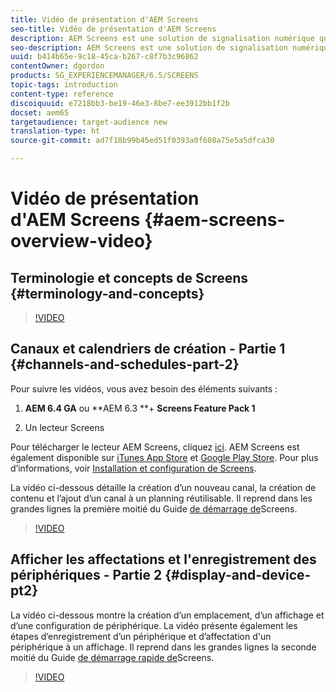 ```yaml
---
title: Vidéo de présentation d'AEM Screens
seo-title: Vidéo de présentation d'AEM Screens
description: AEM Screens est une solution de signalisation numérique qui permet aux spécialistes du marketing de publier des expériences numériques dynamiques et interactives sur différents types d’écrans. Les vidéos suivantes présentent les différents aspects d’un projet AEM Screens, ainsi que les étapes de création de contenu de canal et de publication sur un lecteur Screens.
seo-description: AEM Screens est une solution de signalisation numérique qui permet aux spécialistes du marketing de publier des expériences numériques dynamiques et interactives sur différents types d’écrans. Les vidéos suivantes présentent les différents aspects d’un projet AEM Screens, ainsi que les étapes de création de contenu de canal et de publication sur un lecteur Screens.
uuid: b414b65e-9c18-45ca-b267-c8f7b3c96862
contentOwner: dgordon
products: SG_EXPERIENCEMANAGER/6.5/SCREENS
topic-tags: introduction
content-type: reference
discoiquuid: e7218bb3-be19-46e3-8be7-ee3912bb1f2b
docset: aem65
targetaudience: target-audience new
translation-type: ht
source-git-commit: ad7f18b99b45ed51f0393a0f608a75e5a5dfca30

---
```



# Vidéo de présentation d'AEM Screens {#aem-screens-overview-video}

## Terminologie et concepts de Screens {#terminology-and-concepts}

>[!VIDEO](https://video.tv.adobe.com/v/21353?quality=9&captions=fre_fr)


## Canaux et calendriers de création - Partie 1 {#channels-and-schedules-part-2}

Pour suivre les vidéos, vous avez besoin des éléments suivants :

1. **AEM 6.4 GA** ou **AEM 6.3 **+ **Screens Feature Pack 1**

1. Un lecteur Screens

Pour télécharger le lecteur AEM Screens, cliquez [ici](https://download.macromedia.com/screens/). AEM Screens est également disponible sur [iTunes App Store](https://itunes.apple.com/us/app/aem-screens/id1169641856?mt=8) et [Google Play Store](https://play.google.com/store/apps/details?id=com.adobe.aem.screens.player&amp;hl=fr). Pour plus d’informations, voir [Installation et configuration de Screens](https://helpx.adobe.com/experience-manager/6-4/help/sites-deploying/configuring-screens-introduction.html).

La vidéo ci-dessous détaille la création d’un nouveau canal, la création de contenu et l’ajout d’un canal à un planning réutilisable. Il reprend dans les grandes lignes la première moitié du Guide [de démarrage de](kickstart-for-aem-screens.md)Screens.

>[!VIDEO](https://video.tv.adobe.com/v/21387?quality=9&captions=fre_fr)

## Afficher les affectations et l'enregistrement des périphériques - Partie 2 {#display-and-device-pt2}

La vidéo ci-dessous montre la création d’un emplacement, d’un affichage et d’une configuration de périphérique. La vidéo présente également les étapes d’enregistrement d’un périphérique et d’affectation d'un périphérique à un affichage. Il reprend dans les grandes lignes la seconde moitié du Guide [de démarrage rapide de](kickstart-for-aem-screens.md)Screens.

>[!VIDEO](https://video.tv.adobe.com/v/21411?quality=9&captions=fre_fr)

